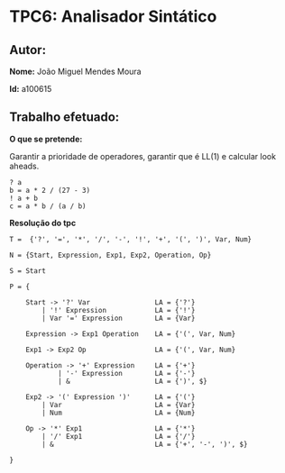 
# TPC6: Analisador Sintático

## Autor:

**Nome:** João Miguel Mendes Moura

**Id:** a100615

## Trabalho efetuado:  

**O que se pretende:**

Garantir a prioridade de operadores, garantir que é LL(1) e calcular look aheads.

```
? a
b = a * 2 / (27 - 3)
! a + b
c = a * b / (a / b)
```
**Resolução do tpc**
```
T =  {'?', '=', '*', '/', '-', '!', '+', '(', ')', Var, Num}

N = {Start, Expression, Exp1, Exp2, Operation, Op}

S = Start

P = {

    Start -> '?' Var                LA = {'?'}
        | '!' Expression            LA = {'!'}   
        | Var '=' Expression        LA = {Var}   

    Expression -> Exp1 Operation    LA = {'(', Var, Num}    

    Exp1 -> Exp2 Op                 LA = {'(', Var, Num}
    
    Operation -> '+' Expression     LA = {'+'}     
            | '-' Expression        LA = {'-'}  
            | &                     LA = {')', $}

    Exp2 -> '(' Expression ')'      LA = {'('}
        | Var                       LA = {Var}
        | Num                       LA = {Num}
    
    Op -> '*' Exp1                  LA = {'*'}
        | '/' Exp1                  LA = {'/'}
        | &                         LA = {'+', '-', ')', $}

}
```